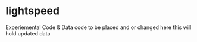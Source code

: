 # lightspeed
Experiemental Code &amp; Data
code to be placed and or changed here
this will hold updated data
